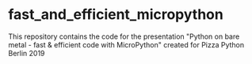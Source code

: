 # fast_and_efficient_micropython
This repository contains the code for the presentation "Python on bare metal - fast &amp; efficient code with MicroPython" created for Pizza Python Berlin 2019
